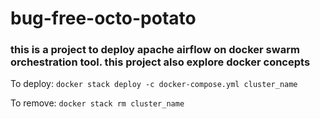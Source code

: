 # bug-free-octo-potato

### this is a project to deploy apache airflow on docker swarm orchestration tool. this project also explore docker concepts

To deploy:
`docker stack deploy -c docker-compose.yml cluster_name`

To remove:
`docker stack rm cluster_name`

